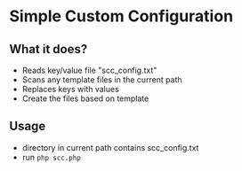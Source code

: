# Simple Custom Configuration

## What it does?

- Reads key/value file "scc_config.txt" 
- Scans any template files in the current path
- Replaces keys with values
- Create the files based on template



## Usage

* directory in current path contains scc_config.txt
* run `php scc.php`